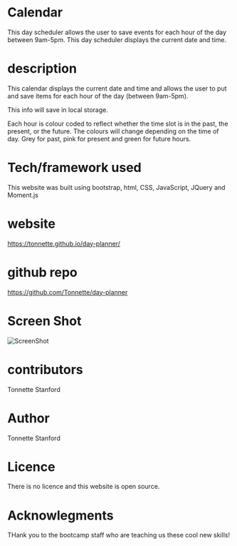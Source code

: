 # Calendar
This day scheduler allows the user to save events for each hour of the day between 9am-5pm.
This day scheduler displays the current date and time. 

# description
This calendar displays the current date and time and allows the user to put and save items for each hour of the day (between 9am-5pm).

This info will save in local storage.

Each hour is colour coded to reflect whether the time slot is in the past, the present, or the future. The colours will change depending on the time of day. Grey for past, pink for present and green for future hours.

# Tech/framework used
This website was built using bootstrap, html, CSS, JavaScript, JQuery and Moment.js

# website
https://tonnette.github.io/day-planner/

# github repo
https://github.com/Tonnette/day-planner

# Screen Shot
![ScreenShot](https://github.com/Tonnette/Tonnette.github.io/blob/master/DayPlanner.png)

# contributors
Tonnette Stanford

# Author
Tonnette Stanford

# Licence
There is no licence and this website is open source. 

# Acknowlegments
THank you to the bootcamp staff who are teaching us these cool new skills!
